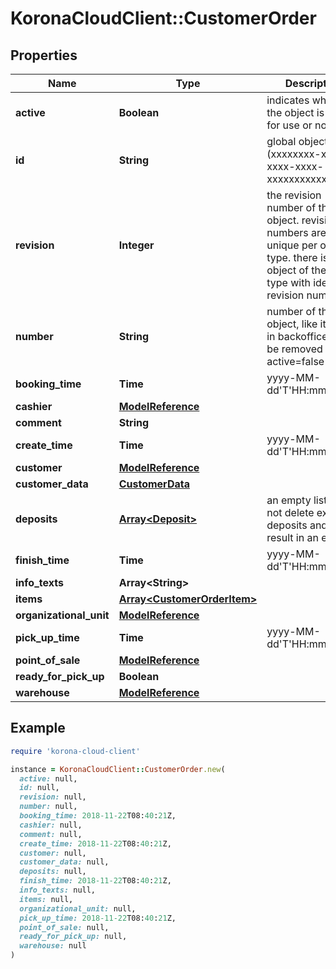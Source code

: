 # KoronaCloudClient::CustomerOrder

## Properties

| Name | Type | Description | Notes |
| ---- | ---- | ----------- | ----- |
| **active** | **Boolean** | indicates whether the object is active for use or not | [optional][readonly] |
| **id** | **String** | global object uuid (xxxxxxxx-xxxx-xxxx-xxxx-xxxxxxxxxxxx) | [optional] |
| **revision** | **Integer** | the revision number of the object. revision numbers are unique per object-type. there is is no object of the same type with identical revision numbers. | [optional][readonly] |
| **number** | **String** | number of the object, like it is set in backoffice; will be removed when active&#x3D;false | [optional] |
| **booking_time** | **Time** | yyyy-MM-dd&#39;T&#39;HH:mm:ssXXX | [optional] |
| **cashier** | [**ModelReference**](ModelReference.md) |  | [optional] |
| **comment** | **String** |  | [optional] |
| **create_time** | **Time** | yyyy-MM-dd&#39;T&#39;HH:mm:ssXXX | [optional] |
| **customer** | [**ModelReference**](ModelReference.md) |  | [optional] |
| **customer_data** | [**CustomerData**](CustomerData.md) |  | [optional] |
| **deposits** | [**Array&lt;Deposit&gt;**](Deposit.md) | an empty list will not delete existing deposits and will result in an error | [optional] |
| **finish_time** | **Time** | yyyy-MM-dd&#39;T&#39;HH:mm:ssXXX | [optional] |
| **info_texts** | **Array&lt;String&gt;** |  | [optional] |
| **items** | [**Array&lt;CustomerOrderItem&gt;**](CustomerOrderItem.md) |  | [optional] |
| **organizational_unit** | [**ModelReference**](ModelReference.md) |  | [optional] |
| **pick_up_time** | **Time** | yyyy-MM-dd&#39;T&#39;HH:mm:ssXXX | [optional] |
| **point_of_sale** | [**ModelReference**](ModelReference.md) |  | [optional] |
| **ready_for_pick_up** | **Boolean** |  | [optional] |
| **warehouse** | [**ModelReference**](ModelReference.md) |  | [optional] |

## Example

```ruby
require 'korona-cloud-client'

instance = KoronaCloudClient::CustomerOrder.new(
  active: null,
  id: null,
  revision: null,
  number: null,
  booking_time: 2018-11-22T08:40:21Z,
  cashier: null,
  comment: null,
  create_time: 2018-11-22T08:40:21Z,
  customer: null,
  customer_data: null,
  deposits: null,
  finish_time: 2018-11-22T08:40:21Z,
  info_texts: null,
  items: null,
  organizational_unit: null,
  pick_up_time: 2018-11-22T08:40:21Z,
  point_of_sale: null,
  ready_for_pick_up: null,
  warehouse: null
)
```

